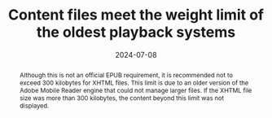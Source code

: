 ---
title: Content files meet the weight limit of the oldest playback systems
abstract: Although this is not an official EPUB requirement, it is recommended not to exceed 300 kilobytes for XHTML files. This limit is due to an older version of the Adobe Mobile Reader engine that could not manage larger files. If the XHTML file size was more than 300 kilobytes, the content beyond this limit was not displayed.
categories:
  - Compatibility
agrege: O0000-E087
opquast: N/A
indiceebook: "87"
description: Number 087
before: "086"
weight: "087"
after: "001"
actif: "1"
layout: rules
date: 2024-07-08
tags:
  - Ecodesign
  - Interoperability
objectif:
  - Ensure that EPUB files are compatible with older playback systems, especially those with technical limitations.
  - Ensure maximum interference between different playback systems and platforms.
  - Enhance performance and upload time of EPUB files.
Meo:
  - XHTML files should be split in units with a maximum weight of 250 kB
Controle:
  - Check XHTML file size
epubcheck: false
ace: false
humancheck: true
ReadiumGoToolkit: null
Source:
  - "[currency symbol] SNE"
Referentiel:
  - N/A
Steps:
  - Crafting
---